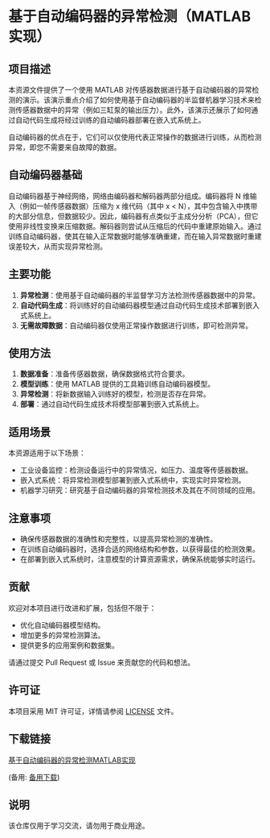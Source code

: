 # 基于自动编码器的异常检测（MATLAB 实现）

## 项目描述

本资源文件提供了一个使用 MATLAB 对传感器数据进行基于自动编码器的异常检测的演示。该演示重点介绍了如何使用基于自动编码器的半监督机器学习技术来检测传感器数据中的异常（例如三缸泵的输出压力）。此外，该演示还展示了如何通过自动代码生成将经过训练的自动编码器部署在嵌入式系统上。

自动编码器的优点在于，它们可以仅使用代表正常操作的数据进行训练，从而检测异常，即您不需要来自故障的数据。

## 自动编码器基础

自动编码器基于神经网络，网络由编码器和解码器两部分组成。编码器将 N 维输入（例如一帧传感器数据）压缩为 x 维代码（其中 x < N），其中包含输入中携带的大部分信息，但数据较少。因此，编码器有点类似于主成分分析（PCA），但它使用非线性变换来压缩数据。解码器则尝试从压缩后的代码中重建原始输入。通过训练自动编码器，使其在输入正常数据时能够准确重建，而在输入异常数据时重建误差较大，从而实现异常检测。

## 主要功能

1. **异常检测**：使用基于自动编码器的半监督学习方法检测传感器数据中的异常。
2. **自动代码生成**：将训练好的自动编码器模型通过自动代码生成技术部署到嵌入式系统上。
3. **无需故障数据**：自动编码器仅使用正常操作数据进行训练，即可检测异常。

## 使用方法

1. **数据准备**：准备传感器数据，确保数据格式符合要求。
2. **模型训练**：使用 MATLAB 提供的工具箱训练自动编码器模型。
3. **异常检测**：将新数据输入训练好的模型，检测是否存在异常。
4. **部署**：通过自动代码生成技术将模型部署到嵌入式系统上。

## 适用场景

本资源适用于以下场景：

- 工业设备监控：检测设备运行中的异常情况，如压力、温度等传感器数据。
- 嵌入式系统：将异常检测模型部署到嵌入式系统中，实现实时异常检测。
- 机器学习研究：研究基于自动编码器的异常检测技术及其在不同领域的应用。

## 注意事项

- 确保传感器数据的准确性和完整性，以提高异常检测的准确性。
- 在训练自动编码器时，选择合适的网络结构和参数，以获得最佳的检测效果。
- 在部署到嵌入式系统时，注意模型的计算资源需求，确保系统能够实时运行。

## 贡献

欢迎对本项目进行改进和扩展，包括但不限于：

- 优化自动编码器模型结构。
- 增加更多的异常检测算法。
- 提供更多的应用案例和数据集。

请通过提交 Pull Request 或 Issue 来贡献您的代码和想法。

## 许可证

本项目采用 MIT 许可证，详情请参阅 [LICENSE](LICENSE) 文件。

## 下载链接
[基于自动编码器的异常检测MATLAB实现](https://pan.quark.cn/s/d14f1c9db223) 

(备用: [备用下载](https://pan.baidu.com/s/1B-yqi0JZYzkD68ofMjpLhg?pwd=1234))

## 说明

该仓库仅用于学习交流，请勿用于商业用途。
